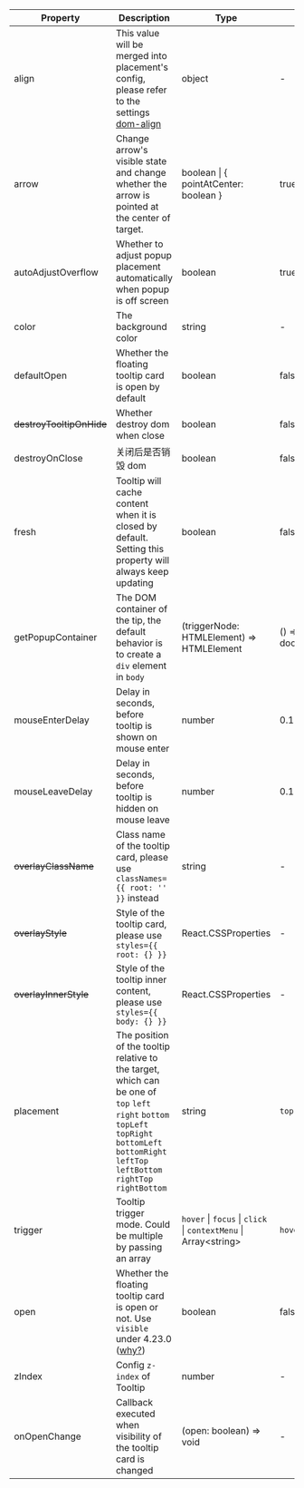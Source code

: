 <Antd component="Alert" message="The following APIs are shared by Tooltip, Popconfirm, Popover." type="info" banner="true"></Antd>

<!-- prettier-ignore -->
| Property | Description | Type | Default | Version |
| --- | --- | --- | --- | --- |
| align | This value will be merged into placement's config, please refer to the settings [dom-align](https://github.com/yiminghe/dom-align) | object | - |  |
| arrow | Change arrow's visible state and change whether the arrow is pointed at the center of target. | boolean \| { pointAtCenter: boolean } | true | 5.2.0 |
| autoAdjustOverflow | Whether to adjust popup placement automatically when popup is off screen | boolean | true |  |
| color | The background color | string | - | 4.3.0 |
| defaultOpen | Whether the floating tooltip card is open by default | boolean | false | 4.23.0 |
| ~~destroyTooltipOnHide~~ | Whether destroy dom when close | boolean | false |  |
| destroyOnClose | 关闭后是否销毁 dom | boolean | false | 5.25.0 |
| fresh | Tooltip will cache content when it is closed by default. Setting this property will always keep updating | boolean | false | 5.10.0 |
| getPopupContainer | The DOM container of the tip, the default behavior is to create a `div` element in `body` | (triggerNode: HTMLElement) => HTMLElement | () => document.body |  |
| mouseEnterDelay | Delay in seconds, before tooltip is shown on mouse enter | number | 0.1 |  |
| mouseLeaveDelay | Delay in seconds, before tooltip is hidden on mouse leave | number | 0.1 |  |
| ~~overlayClassName~~ | Class name of the tooltip card, please use `classNames={{ root: '' }}` instead | string | - |  |
| ~~overlayStyle~~ | Style of the tooltip card, please use `styles={{ root: {} }}` | React.CSSProperties | - |  |
| ~~overlayInnerStyle~~ | Style of the tooltip inner content, please use `styles={{ body: {} }}` | React.CSSProperties | - |  |
| placement | The position of the tooltip relative to the target, which can be one of `top` `left` `right` `bottom` `topLeft` `topRight` `bottomLeft` `bottomRight` `leftTop` `leftBottom` `rightTop` `rightBottom` | string | `top` |  |
| trigger | Tooltip trigger mode. Could be multiple by passing an array | `hover` \| `focus` \| `click` \| `contextMenu` \| Array&lt;string> | `hover` |  |
| open | Whether the floating tooltip card is open or not. Use `visible` under 4.23.0 ([why?](/docs/react/faq#why-open)) | boolean | false | 4.23.0 |
| zIndex | Config `z-index` of Tooltip | number | - |  |
| onOpenChange | Callback executed when visibility of the tooltip card is changed | (open: boolean) => void | - | 4.23.0 |
